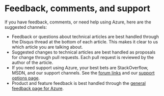 # Feedback, comments, and support
If you have feedback, comments, or need help using Azure, here are the suggested channels:

* Feedback or questions about technical articles are best handled through the Disqus thread at the bottom of each article. This makes it clear to us which article you are talking about.
* Suggested changes to technical articles are best handled as proposals for change through pull requests. Each pull request is reviewed by the author of the article.
* If you need support using Azure, your best bets are StackOverflow, MSDN, and our support channels. See the [forum links](https://azure.microsoft.com/en-us/support/forums/) and our [support options page](https://azure.microsoft.com/en-us/support/options/).
* Product and feature feedback is best handled through the [general feedback page for Azure](https://feedback.azure.com).

